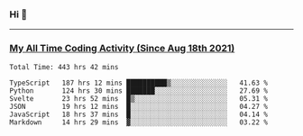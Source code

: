 ### Hi 🙂

---

### <a href="https://wakatime.com/@Eroxl">My All Time Coding Activity (Since Aug 18th 2021)</a>
<!--START_SECTION:waka-->

```text
Total Time: 443 hrs 42 mins

TypeScript   187 hrs 12 mins ██████████▒░░░░░░░░░░░░░░   41.63 %
Python       124 hrs 30 mins ███████░░░░░░░░░░░░░░░░░░   27.69 %
Svelte       23 hrs 52 mins  █▒░░░░░░░░░░░░░░░░░░░░░░░   05.31 %
JSON         19 hrs 12 mins  █░░░░░░░░░░░░░░░░░░░░░░░░   04.27 %
JavaScript   18 hrs 37 mins  █░░░░░░░░░░░░░░░░░░░░░░░░   04.14 %
Markdown     14 hrs 29 mins  ▓░░░░░░░░░░░░░░░░░░░░░░░░   03.22 %
```

<!--END_SECTION:waka-->
